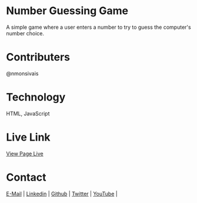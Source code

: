# Number Guessing Game
A simple game where a user enters a number to try to guess the computer's number choice.

# Contributers

@nmonsivais

# Technology
HTML, JavaScript

# Live Link
[View Page Live](https://nmonsivais.github.io/numberguessinggame/)

# Contact
[E-Mail](Mailto:nmonsivais@gmail.com) |
[Linkedin](http://www.linkedin.com/in/nmonsivais) |
[Github](http://github.com/nmonsivais) |
[Twitter](http://www.twitter.com/trobadour_XP) |
[YouTube](http://www.youtube.com/c/Trobadour_XP) |